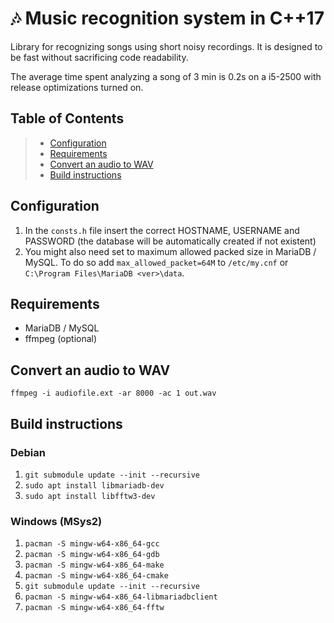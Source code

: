 # 🎶 Music recognition system in C++17

Library for recognizing songs using short noisy recordings. It is designed to be
fast without sacrificing code readability.

The average time spent analyzing a song of 3 min is 0.2s on a i5-2500 with
release optimizations turned on.

## Table of Contents

> * [Configuration](#configuration)
> * [Requirements](#requirements)
> * [Convert an audio to WAV](#convertWav)
> * [Build instructions](#build)

## Configuration

<a name="configuration"/>

1. In the `consts.h` file insert the correct HOSTNAME, USERNAME and PASSWORD
   (the database will be automatically created if not existent)
1. You might also need set to maximum allowed packed size in MariaDB / MySQL.
   To do so add `max_allowed_packet=64M` to `/etc/my.cnf` or
   `C:\Program Files\MariaDB <ver>\data`.

## Requirements

<a name="requirements"/>

* MariaDB / MySQL
* ffmpeg (optional)

## Convert an audio to WAV

<a name="convertWav"/>

`ffmpeg -i audiofile.ext -ar 8000 -ac 1 out.wav`

## Build instructions

<a name="build"/>

### Debian

1. `git submodule update --init --recursive`
1. `sudo apt install libmariadb-dev`
1. `sudo apt install libfftw3-dev`

### Windows (MSys2)

1. `pacman -S mingw-w64-x86_64-gcc`
1. `pacman -S mingw-w64-x86_64-gdb`
1. `pacman -S mingw-w64-x86_64-make`
1. `pacman -S mingw-w64-x86_64-cmake`
1. `git submodule update --init --recursive`
1. `pacman -S mingw-w64-x86_64-libmariadbclient`
1. `pacman -S mingw-w64-x86_64-fftw`
